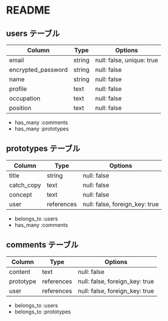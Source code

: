 # README

## users テーブル
| Column             | Type   | Options     |
| ------------------ | ------ | ----------- |
| email              | string | null: false, unique: true |
| encrypted_password | string | null: false |
| name               | string | null: false |
| profile            | text   | null: false |
| occupation         | text   | null: false |
| position           | text   | null: false |
<!-- Association 関係性 -->
- has_many :comments
- has_many :prototypes

## prototypes テーブル
| Column             | Type       | Options                       |
| ------------------ | ---------- | ----------------------------- |
| title              | string     | null: false                   |
| catch_copy         | text       | null: false                   |
| concept            | text       | null: false                   |
| user               | references | null: false, foreign_key: true|
<!-- Association 関係性 -->
- belongs_to :users
- has_many :comments


## comments テーブル
| Column             | Type       | Options                       |
| ------------------ | ---------- | ----------------------------- |
| content            | text       | null: false                   |
| prototype          | references | null: false, foreign_key: true|
| user               | references | null: false, foreign_key: true|
<!-- Association 関係性 -->
<!-- Association 関係性 -->
- belongs_to :users
- belongs_to :prototypes
